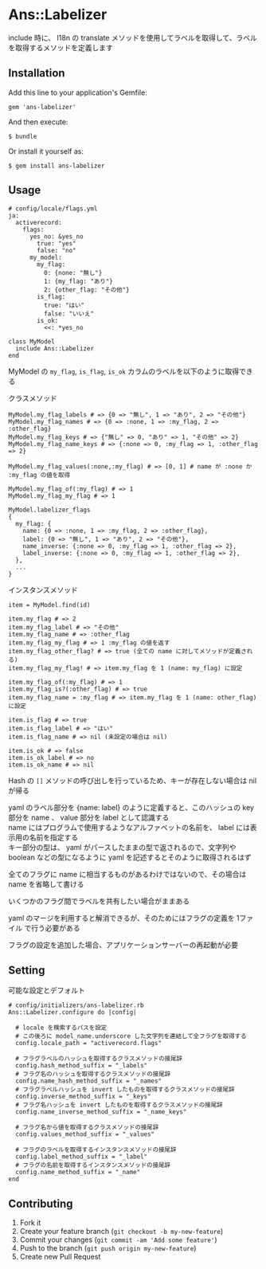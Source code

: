 # Ans::Labelizer

include 時に、 I18n の translate メソッドを使用してラベルを取得して、ラベルを取得するメソッドを定義します

## Installation

Add this line to your application's Gemfile:

    gem 'ans-labelizer'

And then execute:

    $ bundle

Or install it yourself as:

    $ gem install ans-labelizer

## Usage

    # config/locale/flags.yml
    ja:
      activerecord:
        flags:
          yes_no: &yes_no
            true: "yes"
            false: "no"
          my_model:
            my_flag:
              0: {none: "無し"}
              1: {my_flag: "あり"}
              2: {other_flag: "その他"}
            is_flag:
              true: "はい"
              false: "いいえ"
            is_ok:
              <<: *yes_no

    class MyModel
      include Ans::Labelizer
    end

MyModel の `my_flag`, `is_flag`, `is_ok` カラムのラベルを以下のように取得できる

クラスメソッド

    MyModel.my_flag_labels # => {0 => "無し", 1 => "あり", 2 => "その他"}
    MyModel.my_flag_names # => {0 => :none, 1 => :my_flag, 2 => :other_flag}
    MyModel.my_flag_keys # => {"無し" => 0, "あり" => 1, "その他" => 2}
    MyModel.my_flag_name_keys # => {:none => 0, :my_flag => 1, :other_flag => 2}

    MyModel.my_flag_values(:none,:my_flag) # => [0, 1] # name が :none か :my_flag の値を取得

    MyModel.my_flag_of(:my_flag) # => 1
    MyModel.my_flag_my_flag # => 1

    MyModel.labelizer_flags
    {
      my_flag: {
        name: {0 => :none, 1 => :my_flag, 2 => :other_flag},
        label: {0 => "無し", 1 => "あり", 2 => "その他"},
        name_inverse: {:none => 0, :my_flag => 1, :other_flag => 2},
        label_inverse: {:none => 0, :my_flag => 1, :other_flag => 2},
      },
      ...
    }

インスタンスメソッド

    item = MyModel.find(id)

    item.my_flag # => 2
    item.my_flag_label # => "その他"
    item.my_flag_name # => :other_flag
    item.my_flag_my_flag # => 1 :my_flag の値を返す
    item.my_flag_other_flag? # => true (全ての name に対してメソッドが定義される)
    item.my_flag_my_flag! # => item.my_flag を 1 (name: my_flag) に設定

    item.my_flag_of(:my_flag) # => 1
    item.my_flag_is?(:other_flag) # => true
    item.my_flag_name = :my_flag # => item.my_flag を 1 (name: other_flag) に設定

    item.is_flag # => true
    item.is_flag_label # => "はい"
    item.is_flag_name # => nil (未設定の場合は nil)

    item.is_ok # => false
    item.is_ok_label # => no
    item.is_ok_name # => nil

Hash の `[]` メソッドの呼び出しを行っているため、キーが存在しない場合は nil が帰る

yaml のラベル部分を {name: label} のように定義すると、このハッシュの key 部分を name 、 value 部分を label として認識する  
name にはプログラムで使用するようなアルファベットの名前を、 label には表示用の名前を指定する  
キー部分の型は、 yaml がパースしたままの型で返されるので、文字列や boolean などの型になるように yaml を記述するとそのように取得されるはず

全てのフラグに name に相当するものがあるわけではないので、その場合は name を省略して書ける

いくつかのフラグ間でラベルを共有したい場合がままある

yaml のマージを利用すると解消できるが、そのためにはフラグの定義を 1ファイル で行う必要がある

フラグの設定を追加した場合、アプリケーションサーバーの再起動が必要

## Setting

可能な設定とデフォルト

    # config/initializers/ans-labelizer.rb
    Ans::Labelizer.configure do |config|

      # locale を検索するパスを設定
      # この後ろに model_name.underscore した文字列を連結して全フラグを取得する
      config.locale_path = "activerecord.flags"

      # フラグラベルのハッシュを取得するクラスメソッドの接尾辞
      config.hash_method_suffix = "_labels"
      # フラグ名のハッシュを取得するクラスメソッドの接尾辞
      config.name_hash_method_suffix = "_names"
      # フラグラベルハッシュを invert したものを取得するクラスメソッドの接尾辞
      config.inverse_method_suffix = "_keys"
      # フラグ名ハッシュを invert したものを取得するクラスメソッドの接尾辞
      config.name_inverse_method_suffix = "_name_keys"

      # フラグ名から値を取得するクラスメソッドの接尾辞
      config.values_method_suffix = "_values"

      # フラグのラベルを取得するインスタンスメソッドの接尾辞
      config.label_method_suffix = "_label"
      # フラグの名前を取得するインスタンスメソッドの接尾辞
      config.name_method_suffix = "_name"
    end

## Contributing

1. Fork it
2. Create your feature branch (`git checkout -b my-new-feature`)
3. Commit your changes (`git commit -am 'Add some feature'`)
4. Push to the branch (`git push origin my-new-feature`)
5. Create new Pull Request
